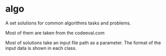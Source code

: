 algo
====

A set solutions for common algorithms tasks and problems.

Most of them are taken from the codeeval.com

Most of solutions take an input file path as a parameter.
The format of the input data is shown in each class.